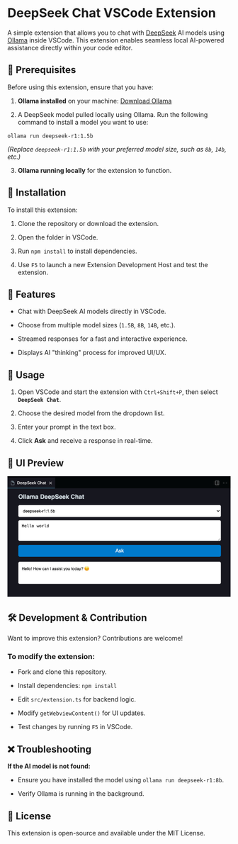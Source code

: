 DeepSeek Chat VSCode Extension
==============================

A simple extension that allows you to chat with [DeepSeek](https://www.deepseek.com/) AI models using [Ollama](https://ollama.com/) inside VSCode. This extension enables seamless local AI-powered assistance directly within your code editor.

🚀 Prerequisites
----------------

Before using this extension, ensure that you have:

1.  **Ollama installed** on your machine: [Download Ollama](https://ollama.com/download)
    
2.  A DeepSeek model pulled locally using Ollama. Run the following command to install a model you want to use:
```shell
ollama run deepseek-r1:1.5b
```
_(Replace `deepseek-r1:1.5b` with your preferred model size, such as `8b`, `14b`, etc.)_
    
3.  **Ollama running locally** for the extension to function.
    

🔧 Installation
---------------

To install this extension:

1.  Clone the repository or download the extension.
    
2.  Open the folder in VSCode.
    
3.  Run `npm install` to install dependencies.
    
4.  Use `F5` to launch a new Extension Development Host and test the extension.
    

📌 Features
-----------

*   Chat with DeepSeek AI models directly in VSCode.
    
*   Choose from multiple model sizes (`1.5B`, `8B`, `14B`, etc.).
    
*   Streamed responses for a fast and interactive experience.
    
*   Displays AI "thinking" process for improved UI/UX.
    

🚀 Usage
--------

1.  Open VSCode and start the extension with `Ctrl+Shift+P`, then select **`DeepSeek Chat`**.
    
2.  Choose the desired model from the dropdown list.
    
3.  Enter your prompt in the text box.
    
4.  Click **Ask** and receive a response in real-time.
    

🎨 UI Preview
-------------

![preview](https://raw.githubusercontent.com/Drarox/DeepSeek-Ext/master/metadata/imgs/preview.png)


🛠️ Development & Contribution
------------------------------

Want to improve this extension? Contributions are welcome!

### To modify the extension:

*   Fork and clone this repository.
    
*   Install dependencies: `npm install`
    
*   Edit `src/extension.ts` for backend logic.
    
*   Modify `getWebviewContent()` for UI updates.
    
*   Test changes by running `F5` in VSCode.
    

❌ Troubleshooting
-----------------

**If the AI model is not found:**

*   Ensure you have installed the model using `ollama run deepseek-r1:8b`.
    
*   Verify Ollama is running in the background.
    

📜 License
----------

This extension is open-source and available under the MIT License.